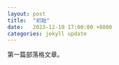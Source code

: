 ```yaml
---
layout: post
title:  "初始"
date:   2023-12-10 17:00:00 +0800
categories: jekyll update
---
```

第一篇部落格文章。